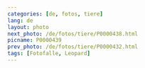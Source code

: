 ```yaml
---
categories: [de, fotos, tiere]
lang: de
layout: photo
next_photo: /de/fotos/tiere/P0000438.html
picname: P0000439
prev_photo: /de/fotos/tiere/P0000432.html
tags: [Fotofalle, Leopard]
---
```


